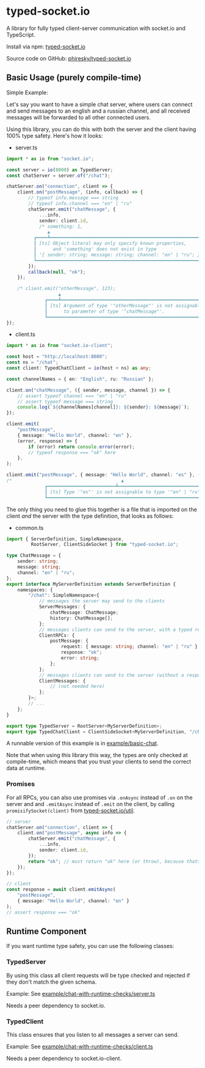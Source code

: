# typed-socket.io

A library for fully typed client-server communication with socket.io and TypeScript.

Install via npm: [typed-socket.io](https://www.npmjs.com/package/typed-socket.io)

Source code on GitHub: [phiresky/typed-socket.io](https://github.com/phiresky/typed-socket.io)

## Basic Usage (purely compile-time)

Simple Example:

Let's say you want to have a simple chat server, where users can connect and send messages to an english and a russian channel, and all received messages will be forwarded to all other connected users.

Using this library, you can do this with both the server and the client having 100% type safety. Here's how it looks:

* server.ts

```ts
import * as io from "socket.io";

const server = io(8000) as TypedServer;
const chatServer = server.of("/chat");

chatServer.on("connection", client => {
    client.on("postMessage", (info, callback) => {
        // typeof info.message === string
        // typeof info.channel === "en" | "ru"
        chatServer.emit("chatMessage", {
            ...info,
            sender: client.id,
            /* something: 1,
               ▲
          ┏━━━━┻━━━━━━━━━━━━━━━━━━━━━━━━━━━━━━━━━━━━━━━━━━━━━━━━━━━━━━━━━━┓
          ┃ [ts] Object literal may only specify known properties,        ┃
          ┃      and 'something' does not exist in type                   ┃
          ┃ '{ sender: string; message: string; channel: "en" | "ru"; }'. ┃
          ┗━━━━━━━━━━━━━━━━━━━━━━━━━━━━━━━━━━━━━━━━━━━━━━━━━━━━━━━━━━━━━━━┛ */
        });
        callback(null, "ok");
    });

    /* client.emit("otherMessage", 123);
                   ▲
              ┏━━━━┻━━━━━━━━━━━━━━━━━━━━━━━━━━━━━━━━━━━━━━━━━━━━━━━━━━━━━━┓
              ┃ [ts] Argument of type '"otherMessage"' is not assignable  ┃
              ┃      to parameter of type '"chatMessage"'.                ┃
              ┗━━━━━━━━━━━━━━━━━━━━━━━━━━━━━━━━━━━━━━━━━━━━━━━━━━━━━━━━━━━┛ */
});
```

* client.ts

```ts
import * as io from "socket.io-client";

const host = "http://localhost:8000";
const ns = "/chat";
const client: TypedChatClient = io(host + ns) as any;

const channelNames = { en: "English", ru: "Russian" };

client.on("chatMessage", ({ sender, message, channel }) => {
    // assert typeof channel === "en" | "ru"
    // assert typeof message === string
    console.log(`${channelNames[channel]}: ${sender}: ${message}`);
});

client.emit(
    "postMessage",
    { message: "Hello World", channel: "en" },
    (error, response) => {
        if (error) return console.error(error);
        // typeof response === "ok" here
    },
);

client.emit("postMessage", { message: "Hello World", channel: "es" }, () => {});
/*                                        ▲
              ┏━━━━━━━━━━━━━━━━━━━━━━━━━┻━━━━━━━━━━━━━━━━━━━━━━━━━━━━━━━━━┓
              ┃ [ts] Type '"es"' is not assignable to type '"en" | "ru"'. ┃
              ┗━━━━━━━━━━━━━━━━━━━━━━━━━━━━━━━━━━━━━━━━━━━━━━━━━━━━━━━━━━━┛ */
```

The only thing you need to glue this together is a file that is imported on the client _and_ the server with the type definition, that looks as follows:

* common.ts

```ts
import { ServerDefinition, SimpleNamespace,
         RootServer, ClientSideSocket } from "typed-socket.io";

type ChatMessage = {
    sender: string;
    message: string;
    channel: "en" | "ru";
};
export interface MyServerDefinition extends ServerDefinition {
    namespaces: {
        "/chat": SimpleNamespace<{
            // messages the server may send to the clients
            ServerMessages: {
                chatMessage: ChatMessage;
                history: ChatMessage[];
            };
            // messages clients can send to the server, with a typed response
            ClientRPCs: {
                postMessage: {
                    request: { message: string; channel: "en" | "ru" };
                    response: "ok";
                    error: string;
                };
            };
            // messages clients can send to the server (without a response)
            ClientMessages: {
                // (not needed here)
            };
        }>;
        // ...
    };
}

export type TypedServer = RootServer<MyServerDefinition>;
export type TypedChatClient = ClientSideSocket<MyServerDefinition, "/chat">;
```

A runnable version of this example is in [example/basic-chat](example/basic-chat).

Note that when using this library this way, the types are only checked at compile-time, which means that you trust your clients to send the correct data at runtime.

### Promises

For all RPCs, you can also use promises via `.onAsync` instead of `.on` on the server and and `.emitAsync` instead of `.emit` on the client, by calling `promisifySocket(client)` from [typed-socket.io/util](./util.ts).

```ts
// server
chatServer.on("connection", client => {
    client.on("postMessage", async info => {
        chatServer.emit("chatMessage", {
            ...info,
            sender: client.id,
        });
        return "ok"; // must return "ok" here (or throw), because thats what the ServerDefinition says.
    });
});

// client
const response = await client.emitAsync(
    "postMessage",
    { message: "Hello World", channel: "en" }
);
// assert response === "ok"
```

## Runtime Component

If you want runtime type safety, you can use the following classes:

### TypedServer

By using this class all client requests will be type checked and rejected if they don't match the given schema.

Example: See [example/chat-with-runtime-checks/server.ts](example/chat-with-runtime-checks/server.ts)

Needs a peer dependency to socket.io.

### TypedClient

This class ensures that you listen to all messages a server can send.

Example: See [example/chat-with-runtime-checks/client.ts](example/chat-with-runtime-checks/client.ts)

Needs a peer dependency to socket.io-client.